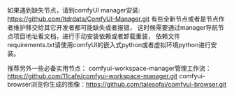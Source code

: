 如果遇到缺失节点，请到comfyUI manager安装: https://github.com/ltdrdata/ComfyUI-Manager.git
有些全新节点或者是节点作者维护移交给其它开发者都可能缺失或者报错，
这时候需要通过manager导航节点项目地址看文档，进行手动安装依赖或者卸载重装，
依赖文件requirements.txt请使用comfyUI的嵌入式python或者虚拟环境python进行安装。

推荐另外一些必备实用节点：
comfyui-workspace-manager管理工作流：https://github.com/11cafe/comfyui-workspace-manager.git
comfyui-browser浏览你生成的图像：https://github.com/talesofai/comfyui-browser.git
